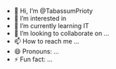 - 👋 Hi, I’m @TabassumPrioty
- 👀 I’m interested in 
- 🌱 I’m currently learning IT 
- 💞️ I’m looking to collaborate on ...
- 📫 How to reach me ...
- 😄 Pronouns: ...
- ⚡ Fun fact: ...

<!---
TabassumPrioty/TabassumPrioty is a ✨ special ✨ repository because its `README.md` (this file) appears on your GitHub profile.
You can click the Preview link to take a look at your changes.
--->
